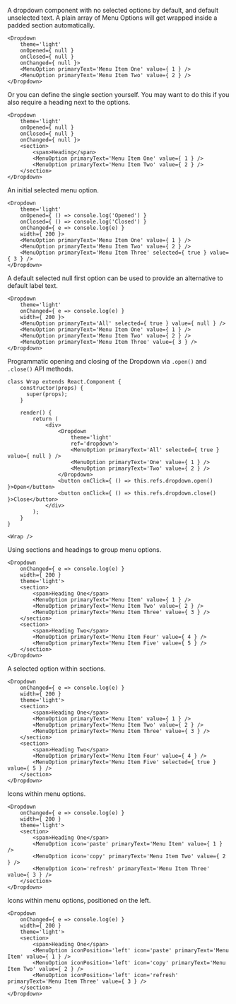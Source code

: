 A dropdown component with no selected options by default, and default unselected text.
A plain array of Menu Options will get wrapped inside a padded section automatically.

```
<Dropdown
    theme='light'
    onOpened={ null }
    onClosed={ null }
    onChanged={ null }>
    <MenuOption primaryText='Menu Item One' value={ 1 } />
    <MenuOption primaryText='Menu Item Two' value={ 2 } />
</Dropdown>
```

Or you can define the single section yourself. You may want to do this if you also require a heading next to the options.
```
<Dropdown
    theme='light'
    onOpened={ null }
    onClosed={ null }
    onChanged={ null }>
    <section>
        <span>Heading</span>
        <MenuOption primaryText='Menu Item One' value={ 1 } />
        <MenuOption primaryText='Menu Item Two' value={ 2 } />
    </section>
</Dropdown>
```


An initial selected menu option.

```
<Dropdown
    theme='light'
    onOpened={ () => console.log('Opened') }
    onClosed={ () => console.log('Closed') }
    onChanged={ e => console.log(e) }
    width={ 200 }>
    <MenuOption primaryText='Menu Item One' value={ 1 } />
    <MenuOption primaryText='Menu Item Two' value={ 2 } />
    <MenuOption primaryText='Menu Item Three' selected={ true } value={ 3 } />
</Dropdown>

```

A default selected null first option can be used to provide an alternative to default label text.

```
<Dropdown
    theme='light'
    onChanged={ e => console.log(e) }
    width={ 200 }>
    <MenuOption primaryText='All' selected={ true } value={ null } />
    <MenuOption primaryText='Menu Item One' value={ 1 } />
    <MenuOption primaryText='Menu Item Two' value={ 2 } />
    <MenuOption primaryText='Menu Item Three' value={ 3 } />
</Dropdown>

```

Programmatic opening and closing of the Dropdown via `.open()` and `.close()` API methods.

```
class Wrap extends React.Component {
    constructor(props) {
      super(props);
    }

    render() {
        return (
            <div>
                <Dropdown
                    theme='light'
                    ref='dropdown'>
                    <MenuOption primaryText='All' selected={ true } value={ null } />
                    <MenuOption primaryText='One' value={ 1 } />
                    <MenuOption primaryText='Two' value={ 2 } />
                </Dropdown>
                <button onClick={ () => this.refs.dropdown.open() }>Open</button>
                <button onClick={ () => this.refs.dropdown.close() }>Close</button>
            </div>
        );
    }
}

<Wrap />

```


Using sections and headings to group menu options.

```
<Dropdown
    onChanged={ e => console.log(e) }
    width={ 200 }
    theme='light'>
    <section>
        <span>Heading One</span>
        <MenuOption primaryText='Menu Item' value={ 1 } />
        <MenuOption primaryText='Menu Item Two' value={ 2 } />
        <MenuOption primaryText='Menu Item Three' value={ 3 } />
    </section>
    <section>
        <span>Heading Two</span>
        <MenuOption primaryText='Menu Item Four' value={ 4 } />
        <MenuOption primaryText='Menu Item Five' value={ 5 } />
    </section>
</Dropdown>
```

A selected option within sections.
```
<Dropdown
    onChanged={ e => console.log(e) }
    width={ 200 }
    theme='light'>
    <section>
        <span>Heading One</span>
        <MenuOption primaryText='Menu Item' value={ 1 } />
        <MenuOption primaryText='Menu Item Two' value={ 2 } />
        <MenuOption primaryText='Menu Item Three' value={ 3 } />
    </section>
    <section>
        <span>Heading Two</span>
        <MenuOption primaryText='Menu Item Four' value={ 4 } />
        <MenuOption primaryText='Menu Item Five' selected={ true }  value={ 5 } />
    </section>
</Dropdown>
```


Icons within menu options.
```
<Dropdown
    onChanged={ e => console.log(e) }
    width={ 200 }
    theme='light'>
    <section>
        <span>Heading One</span>
        <MenuOption icon='paste' primaryText='Menu Item' value={ 1 } />
        <MenuOption icon='copy' primaryText='Menu Item Two' value={ 2 } />
        <MenuOption icon='refresh' primaryText='Menu Item Three' value={ 3 } />
    </section>
</Dropdown>
```


Icons within menu options, positioned on the left.
```
<Dropdown
    onChanged={ e => console.log(e) }
    width={ 200 }
    theme='light'>
    <section>
        <span>Heading One</span>
        <MenuOption iconPosition='left' icon='paste' primaryText='Menu Item' value={ 1 } />
        <MenuOption iconPosition='left' icon='copy' primaryText='Menu Item Two' value={ 2 } />
        <MenuOption iconPosition='left' icon='refresh' primaryText='Menu Item Three' value={ 3 } />
    </section>
</Dropdown>
```
